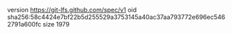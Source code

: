 version https://git-lfs.github.com/spec/v1
oid sha256:58c4424e7bf22b5d255529a3753145a40ac37aa793772e696ec5462791a600fc
size 1979
